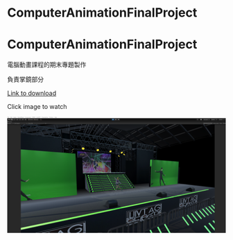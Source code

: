 # ComputerAnimationFinalProject  

# ComputerAnimationFinalProject  

電腦動畫課程的期末專題製作  

負責掌鏡部分  

[Link to download](https://drive.google.com/drive/folders/1Jpa0G7_nrUCASu7VlAi4tikFe0pyGgAT?usp=sharing)  

Click image to watch  

[![IMAGE ALT TEXT](https://github.com/kairaun/ComputerAnimation/blob/main/F.png)](https://www.youtube.com/watch?v=IV2iTNQKmbs&ab_channel=KAIRaun "Unity")
